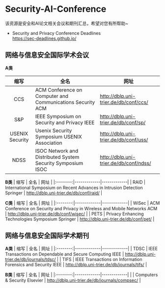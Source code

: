 # Security-AI-Conference
该资源是安全和AI论文相关会议和期刊汇总，希望对您有所帮助~


- Security and Privacy Conference Deadlines <br />
https://sec-deadlines.github.io/


## 网络与信息安全国际学术会议

**A类**

| 缩写 |  全名   |  网址   |
|:--------:|-------------|-------------|
| CCS | ACM Conference on Computer and Communications Security ACM | http://dblp.uni-trier.de/db/conf/ccs/  |
| S&P | IEEE Symposium on Security and Privacy IEEE | http://dblp.uni-trier.de/db/conf/sp/  |
| USENIX Security | Usenix Security Symposium USENIX Association | http://dblp.uni-trier.de/db/conf/uss/ |
| NDSS | ISOC Network and Distributed System Security Symposium ISOC | http://dblp.uni-trier.de/db/conf/ndss/ |

**B类**
| 缩写 |  全名   |  网址   |
|:--------:|-------------|-------------|
| RAID | International Symposium on Recent Advances in Intrusion Detection Springer | http://dblp.uni-trier.de/db/conf/raid/ |

**C类**
| 缩写 |  全名   |  网址   |
|:--------:|-------------|-------------|
| WiSec | ACM Conference on Security and Privacy in Wireless and Mobile Networks ACM | http://dblp.uni-trier.de/db/conf/wisec/ |
| PETS | Privacy Enhancing Technologies Symposium Springer | http://dblp.uni-trier.de/db/conf/pet/ |


## 网络与信息安全国际学术期刊

**A类**
| 缩写 |  全名   |  网址   |
|:--------:|-------------|-------------|
| TDSC | IEEE Transactions on Dependable and Secure Computing IEEE | http://dblp.uni-trier.de/db/journals/tdsc/ |
| TIFS | IEEE Transactions on Information Forensics and Security IEEE | http://dblp.uni-trier.de/db/journals/tifs/ |

**B类**
| 缩写 |  全名   |  网址   |
|:--------:|-------------|-------------|
| | Computers & Security Elsevier | http://dblp.uni-trier.de/db/journals/compsec/ |



